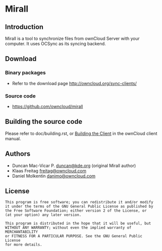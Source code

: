 # Mirall

## Introduction

Mirall is a tool to synchronize files from ownCloud Server with your computer.
It uses OCSync as its syncing backend.

## Download

### Binary packages

* Refer to the download page http://owncloud.org/sync-clients/

### Source code

* https://github.com/owncloud/mirall

## Building the source code

Please refer to doc/building.rst, or
[Building the Client](http://doc.owncloud.org/desktop/1.6/building.html)
in the ownCloud client manual.

## Authors

* Duncan Mac-Vicar P. <duncan@kde.org> (original Mirall author)
* Klaas Freitag <freitag@owncloud.com>
* Daniel Molkentin <danimo@owncloud.com>

## License

    This program is free software; you can redistribute it and/or modify
    it under the terms of the GNU General Public License as published by
    the Free Software Foundation; either version 2 of the License, or
    (at your option) any later version.

    This program is distributed in the hope that it will be useful, but
    WITHOUT ANY WARRANTY; without even the implied warranty of MERCHANTABILITY
    or FITNESS FOR A PARTICULAR PURPOSE. See the GNU General Public License
    for more details.


